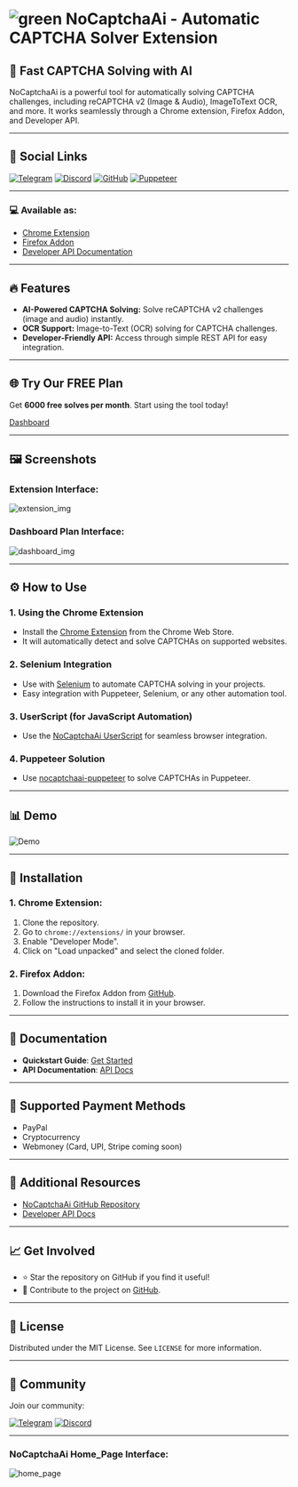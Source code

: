 # ![green](https://github.com/user-attachments/assets/3623a6ff-9995-426f-901f-339ae8ce4182) NoCaptchaAi - Automatic CAPTCHA Solver Extension

## 🚀 Fast CAPTCHA Solving with AI

NoCaptchaAi is a powerful tool for automatically solving CAPTCHA challenges, including reCAPTCHA v2 (Image & Audio), ImageToText OCR, and more. It works seamlessly through a Chrome extension, Firefox Addon, and Developer API.

---

## 🔗 Social Links

[![Telegram](https://img.shields.io/badge/Telegram-2CA5E0?style=for-the-badge&logo=telegram&logoColor=white)](https://t.me/your_telegram_link)
[![Discord](https://img.shields.io/badge/Discord-7289DA?style=for-the-badge&logo=discord&logoColor=white)](https://discord.gg/your_discord_link)
[![GitHub](https://img.shields.io/badge/GitHub-181717?style=for-the-badge&logo=github&logoColor=white)](https://github.com/your_username_or_repo)
[![Puppeteer](https://img.shields.io/badge/Puppeteer-000000?style=for-the-badge&logo=puppeteer&logoColor=white)](https://pptr.dev/)

---

### 💻 Available as:
- [Chrome Extension](https://github.com/noCaptchaAi/noCaptcha_extension)  
- [Firefox Addon](https://github.com/noCaptchaAi/firefox-addon)
- [Developer API Documentation](https://docs.nocaptchaai.com/en/token/qCaptcha.html)

---

## 🔥 Features

- **AI-Powered CAPTCHA Solving:** Solve reCAPTCHA v2 challenges (image and audio) instantly.
- **OCR Support:** Image-to-Text (OCR) solving for CAPTCHA challenges.
- **Developer-Friendly API:** Access through simple REST API for easy integration.

---

## 🌐 Try Our FREE Plan

Get **6000 free solves per month**. Start using the tool today!

[Dashboard](https://dash.nocaptchaai.com/?ref=github)

---

## 🖼️ Screenshots

### Extension Interface:
![extension_img](https://github.com/user-attachments/assets/f8acd7b4-d351-478b-8b18-51a5275bb2d2)


### Dashboard Plan Interface:
![dashboard_img](https://github.com/user-attachments/assets/40f953c6-308b-4a76-98b5-bcbda310b261)

---

## ⚙️ How to Use

### 1. **Using the Chrome Extension**

- Install the [Chrome Extension](https://github.com/noCaptchaAi/noCaptcha_extension) from the Chrome Web Store.
- It will automatically detect and solve CAPTCHAs on supported websites.

### 2. **Selenium Integration**

- Use with [Selenium](https://github.com/Hammad69275/NoCaptchaSolver) to automate CAPTCHA solving in your projects.
- Easy integration with Puppeteer, Selenium, or any other automation tool.

### 3. **UserScript (for JavaScript Automation)**

- Use the [NoCaptchaAi UserScript](https://github.com/noCaptchaAi/qCaptchaSolver.user.js) for seamless browser integration.

### 4. **Puppeteer Solution**

- Use [nocaptchaai-puppeteer](https://github.com/noCaptchaAi/nocaptchaai-puppeteer) to solve CAPTCHAs in Puppeteer.

---

## 📊 Demo

![Demo](https://user-images.githubusercontent.com/4178343/180646819-324163a8-0c4c-4571-b01c-2f98ab8a1127.gif)


---

## 🔨 Installation

### 1. **Chrome Extension:**

1. Clone the repository.
2. Go to `chrome://extensions/` in your browser.
3. Enable "Developer Mode".
4. Click on "Load unpacked" and select the cloned folder.

### 2. **Firefox Addon:**

1. Download the Firefox Addon from [GitHub](https://github.com/noCaptchaAi/firefox-addon).
2. Follow the instructions to install it in your browser.

---

## 📑 Documentation

- **Quickstart Guide**: [Get Started](https://docs.nocaptchaai.com/en/GetStarted/quickstart.html)
- **API Documentation**: [API Docs](https://docs.nocaptchaai.com/en/token/qCaptcha.html)

---

## 🔧 Supported Payment Methods

- PayPal
- Cryptocurrency
- Webmoney (Card, UPI, Stripe coming soon)

---

## 📢 Additional Resources

- [NoCaptchaAi GitHub Repository](https://github.com/noCaptchaAi/qCaptchaSolverApi/)
- [Developer API Docs](https://docs.nocaptchaai.com/en/token/qCaptcha.html)

---

## 📈 Get Involved

- ⭐️ Star the repository on GitHub if you find it useful!
- 📝 Contribute to the project on [GitHub](https://github.com/noCaptchaAi).

---

## 🔑 License

Distributed under the MIT License. See `LICENSE` for more information.

---

## 👥 Community

Join our community:

[![Telegram](https://img.shields.io/badge/Telegram-2CA5E0?style=for-the-badge&logo=telegram&logoColor=white)](https://t.me/your_telegram_link)
[![Discord](https://img.shields.io/badge/Discord-7289DA?style=for-the-badge&logo=discord&logoColor=white)](https://discord.gg/your_discord_link)

---


### NoCaptchaAi Home_Page Interface:
![home_page](https://github.com/user-attachments/assets/7c46915c-bd48-41d7-80ae-6737135065f5)

